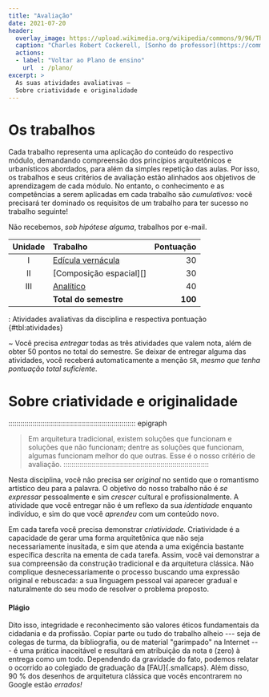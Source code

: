 ```yaml
---
title: "Avaliação"
date: 2021-07-20
header:
  overlay_image: https://upload.wikimedia.org/wikipedia/commons/9/96/The_Professor%27s_Dream_(1848).jpeg
  caption: "Charles Robert Cockerell, [Sonho do professor](https://commons.wikimedia.org/wiki/File:The_Professor's_Dream_(1848).jpeg), 1848"
  actions:
  - label: "Voltar ao Plano de ensino"
    url  : /plano/
excerpt: >
  As suas atividades avaliativas –
  Sobre criatividade e originalidade
---
```


# Os trabalhos #

Cada trabalho representa uma aplicação do conteúdo do respectivo
módulo, demandando compreensão dos princípios arquitetônicos e
urbanísticos abordados, para além da simples repetição das aulas. Por
isso, os trabalhos e seus critérios de avaliação estão alinhados aos
objetivos de aprendizagem de cada módulo. No entanto, o conhecimento e
as competências a serem aplicadas em cada trabalho são *cumulativos:*
você precisará ter dominado os requisitos de um trabalho para ter
sucesso no trabalho seguinte!

Não recebemos, *sob hipótese alguma*, trabalhos por e-mail.

| Unidade | Trabalho                | Pontuação |
|:-------:|:------------------------|----------:|
|    I    | [Edícula vernácula][]   |        30 |
|    II   | [Composição espacial][] |        30 |
|   III   | [Analítico][]           |        40 |
|         | **Total do semestre**   |   **100** |

: Atividades avaliativas da disciplina e respectiva pontuação {#tbl:atividades}

[Cabana primitiva]: ../_trabalho/analitico.md

[Edícula vernácula]: ../_trabalho/vernacular.md

[Composição com volumes]: ../_trabalho/volumes.md

[Analítico]: ../_trabalho/classico.md

<!--_,-->

<i class="fas fa-exclamation-triangle"></i>

~ Você precisa *entregar* todas as três atividades que valem nota,
  além de obter 50 pontos no total do semestre. Se deixar de entregar
  alguma das atividades, você receberá automaticamente a menção `SR`,
  *mesmo que tenha pontuação total suficiente*.

# Sobre criatividade e originalidade #

::::::::::::::::::::::::::::::::::::::::::::::::::::::::::::::: epigraph
> Em arquitetura tradicional, existem soluções que funcionam e soluções
> que não funcionam; dentre as soluções que funcionam, algumas funcionam
> melhor do que outras. Esse é o nosso critério de avaliação.
::::::::::::::::::::::::::::::::::::::::::::::::::::::::::::::::::::::::

Nesta disciplina, você não precisa ser *original* no sentido que o
romantismo artístico deu para a palavra. O objetivo do nosso trabalho
não é *se expressar* pessoalmente e sim *crescer* cultural e
profissionalmente. A atividade que você entregar não é um reflexo da sua
*identidade* enquanto indivíduo, e sim do que você *aprendeu* com um
conteúdo novo.

Em cada tarefa você precisa demonstrar *criatividade.* Criatividade é a
capacidade de gerar uma forma arquitetônica que não seja necessariamente
inusitada, e sim que atenda a uma exigência bastante específica descrita
na ementa de cada tarefa. Assim, você vai demonstrar a sua compreensão
da construção tradicional e da arquitetura clássica. Não complique
desnecessariamente o processo buscando uma expressão original e
rebuscada: a sua linguagem pessoal vai aparecer gradual e naturalmente
do seu modo de resolver o problema proposto.

#### Plágio ####

Dito isso, integridade e reconhecimento são valores éticos fundamentais
da cidadania e da profissão. Copiar parte ou tudo do trabalho alheio ---
seja de colegas de turma, da bibliografia, ou de material "garimpado" na
Internet --- é uma prática inaceitável e resultará em atribuição da nota
`0` (zero) à entrega como um todo. Dependendo da gravidade do fato,
podemos relatar o ocorrido ao colegiado de graduação da
[FAU]{.smallcaps}. Além disso, 90 % dos desenhos de arquitetura clássica
que vocês encontrarem no Google estão *errados!*

[Aprender 3]: https://aprender3.unb.br/course/view.php?id=13869

